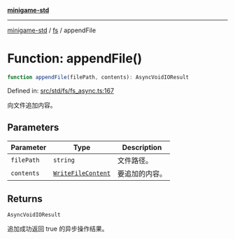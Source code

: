 [**minigame-std**](../../../README.md)

***

[minigame-std](../../../README.md) / [fs](../README.md) / appendFile

# Function: appendFile()

```ts
function appendFile(filePath, contents): AsyncVoidIOResult
```

Defined in: [src/std/fs/fs\_async.ts:167](https://github.com/JiangJie/minigame-std/blob/fdb22241c47c2e98329a4c62befde728957e03ee/src/std/fs/fs_async.ts#L167)

向文件追加内容。

## Parameters

| Parameter | Type | Description |
| ------ | ------ | ------ |
| `filePath` | `string` | 文件路径。 |
| `contents` | [`WriteFileContent`](../type-aliases/WriteFileContent.md) | 要追加的内容。 |

## Returns

`AsyncVoidIOResult`

追加成功返回 true 的异步操作结果。
